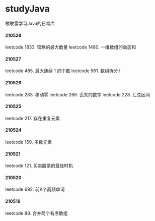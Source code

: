 # studyJava
敢敢雷学习Java的日常库

#### 210528
leetcode 1833. 雪糕的最大数量
leetcode 1480. 一维数组的动态和

#### 210527
leetcode 485. 最大连续 1 的个数
leetcode 561. 数组拆分 I

#### 210526
leetcode 283. 移动零
leetcode 268. 丢失的数字
leetcode 228. 汇总区间

#### 210525
leetcode 217. 存在重复元素

#### 210524
leetcode 169. 多数元素

#### 210521
leetcode 121. 买卖股票的最佳时机

#### 210520
leetcode 692. 前K个高频单词

#### 210519
leetcode 88. 合并两个有序数组
